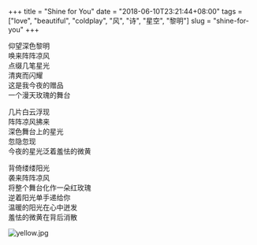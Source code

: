 +++
title = "Shine for You"
date = "2018-06-10T23:21:44+08:00"
tags = ["love", "beautiful", "coldplay", "风", "诗", "星空", "黎明"]
slug = "shine-for-you"
+++

仰望深色黎明  
唤来阵阵凉风  
点缀几笔星光  
清爽而闪耀  
这是我今夜的赠品  
一个漫天玫瑰的舞台

几片白云浮现  
阵阵凉风拂来  
深色舞台上的星光  
忽隐忽现  
今夜的星光泛着羞怯的微黄

背倚缕缕阳光  
袭来阵阵凉风  
将整个舞台化作一朵红玫瑰  
逆着阳光单手递给你  
温暖的阳光在心中迸发  
羞怯的微黄在背后消散

![yellow.jpg](/images/yellow.jpg "Coldplay — Yellow")
